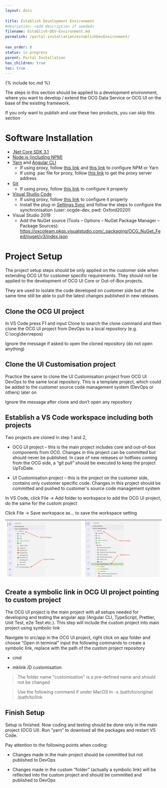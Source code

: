```yaml
---
layout: docs

title: Establish Development Environment
#desription: <add description if needed>
filename: Establish-DEV-Environment.md
permalink: /portal-installation/establishDevEnvironment/

nav_order: 8
status: in progress
parent: Portal Installation
has_children: true
toc: true
---
```


{% include toc.md %}


The steps in this section should be applied to a development environment, where you want to develop / extend the OCG Data Service or OCG UI on the base of the existing framework.

If you only want to publish and use these two products, you can skip this section


# Software Installation

- [.Net Core SDK 3.1](https://dotnet.microsoft.com/download/dotnet-core/3.1)
- [Node.js (including NPM)](https://nodejs.org/en/)
- [Yarn](https://classic.yarnpkg.com/en/) and [Angular CLI](https://cli.angular.io/)
  - If using proxy, follow [this link](https://tharakatechmind.wordpress.com/2018/03/19/how-to-setup-node-js-and-npm-behind-proxy/) and [this link](http://www.fladi.de/2014/02/06/howto-npm-hinter-einem-proxy-verwenden/) to configure NPM or Yarn
  - If using .pac file for proxy, follow [this link](https://stackoverflow.com/questions/25660936/using-npm-behind-corporate-proxy-pac) to get the proxy server address
- [Git](https://git-scm.com/)
  - If using proxy, follow [this link](https://gist.github.com/evantoli/f8c23a37eb3558ab8765) to configure it properly
- [Visual Studio Code](https://code.visualstudio.com/)
  - If using proxy, follow [this link](https://stackoverflow.com/questions/37730040/how-to-specify-a-user-id-and-password-for-visual-studio-code-with-an-authenticat) to configure it properly
  - Install the plug-in [Settings Sync](https://marketplace.visualstudio.com/items?itemName=Shan.code-settings-sync) and follow the steps to configure the synchronisation (user: ocgde-dev, pwd: Oxford2020!)
- Visual Studio 2019
  - Add the NuGet source (Tools – Options – NuGet Package Manager – Package Sources): https://oxcoteam.pkgs.visualstudio.com/_packaging/OCG_NuGet_Feed/nuget/v3/index.json

# Project Setup

The project setup steps should be only applied on the customer side when extending OCG UI for customer specific requirements. They should not be applied to the development of OCG UI Core or Out-of-Box projects.

They are used to isolate the code developed on customer side but at the same time still be able to pull the latest changes published in new releases.

## Clone the OCG UI project

In VS Code press F1 and input Clone to search the clone command and then clone the OCG UI project from DevOps to a local repository (e.g. C:\ocg\dev\repos) 

Ignore the message if asked to open the cloned repository (do not open anything)

## Clone the UI Customisation project

Practice the same to clone the UI Customisation project from OCG UI DevOps to the same local repository. This is a template project, which could be added to the customer source code management system (DevOps or others) later on

Ignore the message after clone and don’t open any repository

## Establish a VS Code workspace including both projects

Two projects are cloned in step 1 and 2,

- OCG UI project – this is the main project includes core and out-of-box components from OCG. Changes in this project can be committed but should never be published. In case of new releases or hotfixes coming from the OCG side, a “git pull” should be executed to keep the project UpToDate.

- UI Customisation project – this is the project on the customer side, contains only customer specific code. Changes in this project should be committed and pushed to customer's source code management system

In VS Code, click File -> Add folder to workspace to add the OCG UI project, do the same for the custom project

Click File -> Save workspace as… to save the workspace setting

| ![project1_1.png](/img/project1_1-d482b136-dff7-4bf1-909b-e8a4b5746f8c.png) | ![project1_2.png](/img/project1_2.png) |
|--|--|

## Create a symbolic link in OCG UI project pointing to custom project

The OCG UI project is the main project with all setups needed for developing and testing the angular app (Angular CLI, TypeScript, Prettier, Unit Test, e2e Test etc.). This step will include the custom project into main project using symbolic link

Navigate to src/app in the OCG UI project, right click on app folder and choose “Open in terminal” input the following commands to create a symbolic link, replace <CustomProjectPath> with the path of the custom project repository

- cmd

- mklink /D customisation <CustomProjectPath>

>The folder name "customisation" is a pre-defined name and should not be changed

> Use the following command if under MacOS
> ln -s /path/to/original /path/to/link

## Finish Setup

Setup is finished. Now coding and testing should be done only in the main project (OCG UI). Run “yarn” to download all the packages and restart VS Code.

Pay attention to the following points when coding:

- Changes made in the main project should be committed but not published to DevOps

- Changes made in the custom “folder” (actually a symbolic link) will be reflected into the custom project and should be committed and published to DevOps

